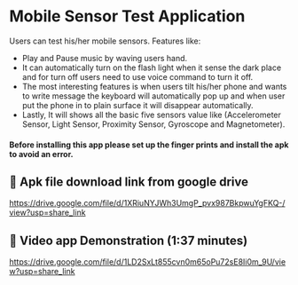 # Mobile Sensor Test Application

Users can test his/her mobile sensors.
Features like: 
- Play and Pause music by waving users hand. 
- It can automatically turn on the flash light when it sense the dark place and for turn off users need to use voice command to turn it off.
- The most interesting features is when users tilt his/her phone and wants to write message the keyboard will automatically pop up and when user put the phone in to plain surface it will disappear automatically. 
- Lastly, It will shows all the basic five sensors value like (Accelerometer Sensor, Light Sensor, Proximity Sensor, Gyroscope and Magnetometer).

#### Before installing this app please set up the finger prints and install the apk to avoid an error.



## 🔗 Apk file download link from google drive
https://drive.google.com/file/d/1XRiuNYJWh3UmgP_pvx987BkpwuYgFKQ-/view?usp=share_link

## 🔗 Video app Demonstration (1:37 minutes)
https://drive.google.com/file/d/1LD2SxLt855cvn0m65oPu72sE8Ii0m_9U/view?usp=share_link

